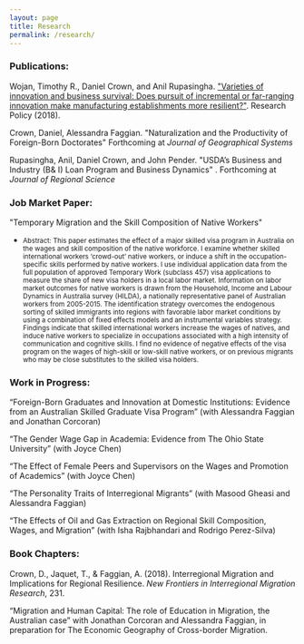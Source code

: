 ```yaml
---
layout: page
title: Research
permalink: /research/
---
```

### Publications:
Wojan, Timothy R., Daniel Crown, and Anil Rupasingha. ["Varieties of innovation and business survival: Does pursuit of incremental or far-ranging innovation make manufacturing establishments more resilient?"](https://authors.elsevier.com/c/1XmLEB5AS84Tw). Research Policy (2018).


Crown, Daniel, Alessandra Faggian. "Naturalization and the Productivity of Foreign-Born Doctorates" Forthcoming at *Journal of Geographical Systems*

Rupasingha, Anil, Daniel Crown, and John Pender. "USDA’s Business and Industry (B& I) Loan Program and Business Dynamics" . Forthcoming at *Journal of Regional Science*

### Job Market Paper: 

"Temporary Migration and the Skill Composition of Native Workers" 
* <small>Abstract: 
This paper estimates the effect of a major skilled visa program in Australia on the wages and skill composition of the native workforce. I examine whether skilled international workers ‘crowd-out’ native workers, or induce a shift in the occupation-specific skills performed by native workers. I use individual application data from the full population of approved Temporary Work (subclass 457) visa applications to measure the share of new visa holders in a local labor market. Information on labor market outcomes for native workers is drawn from the Household, Income and Labour Dynamics in Australia survey (HILDA), a nationally representative panel of Australian workers from 2005-2015. The identification strategy overcomes the endogenous sorting of skilled immigrants into regions with favorable labor market conditions by using a combination of fixed effects models and an instrumental variables strategy. Findings indicate that skilled international workers increase the wages of natives, and induce native workers to specialize in occupations associated with a high intensity of communication and cognitive skills. I find no evidence of negative effects of the visa program on the wages of high-skill or low-skill native workers, or on previous migrants who may be close substitutes to the skilled visa holders. </small>


### Work in Progress:

“Foreign-Born Graduates and Innovation at Domestic Institutions: Evidence from an
Australian Skilled Graduate Visa Program” 
(with Alessandra Faggian and Jonathan Corcoran)

“The Gender Wage Gap in Academia: Evidence from The Ohio State University”
(with Joyce Chen)

“The Effect of Female Peers and Supervisors on the Wages and Promotion of Academics”
(with Joyce Chen)

“The Personality Traits of Interregional Migrants” 
(with Masood Gheasi and Alessandra Faggian)

“The Effects of Oil and Gas Extraction on Regional Skill Composition, Wages, and
Migration” 
(with Isha Rajbhandari and Rodrigo Perez-Silva)


### Book Chapters:
Crown, D., Jaquet, T., & Faggian, A. (2018). Interregional Migration and Implications for Regional Resilience. *New Frontiers in Interregional Migration Research*, 231.

“Migration and Human Capital: The role of Education in Migration, the Australian case” with Jonathan Corcoran and Alessandra Faggian, in preparation for The Economic Geography of Cross-border Migration.

